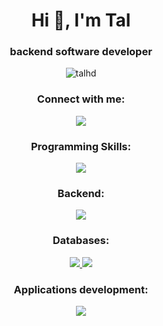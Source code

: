 <h1 align="center">Hi 👋, I'm Tal</h1>
<h3 align="center">backend software developer</h3>

<p align="center"> <img src="https://komarev.com/ghpvc/?username=talhd&label=Profile%20views&color=0e75b6&style=flat" alt="talhd" /> </p>

<h3 align="center">Connect with me:</h3>
<p align="center">
<a href="https://linkedin.com/in/tal-hadad-794108162" target="blank"><img src="https://skillicons.dev/icons?i=linkedin"></a>
</p>


<h3 align="center">Programming Skills:</h3>
<p align="center">
  <a href="https://skillicons.dev">
    <img src="https://skillicons.dev/icons?i=java,js,python,cpp,html" />
  </a>
</p>

<h3 align="center">Backend:</h3>
<p align="center">
  <a href="https://skillicons.dev">
    <img src="https://skillicons.dev/icons?i=nodejs,express,django,spring" />
  </a>
</p>

<h3 align="center">Databases:</h3>
<p align="center">
  <a href="https://skillicons.dev">
    <img src="https://skillicons.dev/icons?i=sqlite,mysql,mongodb" />
     <img src="https://skillicons.dev/icons?i=firebase" />
  </a>
</p>

<h3 align="center">Applications development:</h3>
<p align="center">
  <a href="https://skillicons.dev">
    <img src="https://skillicons.dev/icons?i=androidstudio" />
  </a>
</p>
